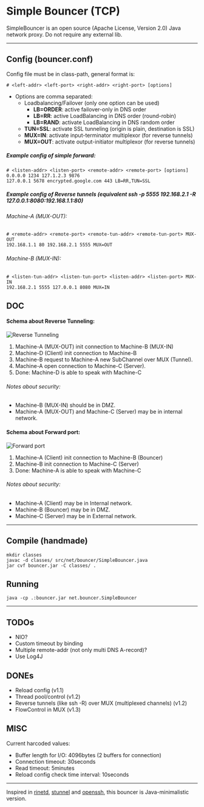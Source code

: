 # Simple Bouncer (TCP)

SimpleBouncer is an open source (Apache License, Version 2.0) Java network proxy. Do not require any external lib.

---

## Config (bouncer.conf)
Config file must be in class-path, general format is:

    # <left-addr> <left-port> <right-addr> <right-port> [options]

* Options are comma separated:
    * Loadbalancing/Failover (only one option can be used)
        * **LB=ORDER**: active failover-only in DNS order
        * **LB=RR**: active LoadBalancing in DNS order (round-robin)
        * **LB=RAND**: activate LoadBalancing in DNS random order
    * **TUN=SSL**: activate SSL tunneling (origin is plain, destination is SSL)
    * **MUX=IN**: activate input-terminator multiplexor (for reverse tunnels)
    * **MUX=OUT**: activate output-initiator multiplexor (for reverse tunnels)

##### Example config of simple forward:

    # <listen-addr> <listen-port> <remote-addr> <remote-port> [options]
    0.0.0.0 1234 127.1.2.3 9876
    127.0.0.1 5678 encrypted.google.com 443 LB=RR,TUN=SSL
    
##### Example config of Reverse tunnels (equivalent ssh -p 5555 192.168.2.1 -R 127.0.0.1:8080:192.168.1.1:80)

###### Machine-A (MUX-OUT):

    # <remote-addr> <remote-port> <remote-tun-addr> <remote-tun-port> MUX-OUT
    192.168.1.1 80 192.168.2.1 5555 MUX=OUT

###### Machine-B (MUX-IN):
 
    # <listen-tun-addr> <listen-tun-port> <listen-addr> <listen-port> MUX-IN
    192.168.2.1 5555 127.0.0.1 8080 MUX=IN
 
## DOC

#### Schema about Reverse Tunneling:
    
![Reverse Tunneling](https://raw.github.com/ggrandes/bouncer/master/doc/reverse_tunneling.png "Reverse Tunneling")

1. Machine-A (MUX-OUT) init connection to Machine-B (MUX-IN)
2. Machine-D (Client) init connection to Machine-B
3. Machine-B request to Machine-A new SubChannel over MUX (Tunnel).
4. Machine-A open connection to Machine-C (Server).
5. Done: Machine-D is able to speak with Machine-C

###### Notes about security:

* Machine-B (MUX-IN) should be in DMZ.
* Machine-A (MUX-OUT) and Machine-C (Server) may be in internal network.

#### Schema about Forward port:
    
![Forward port](https://raw.github.com/ggrandes/bouncer/master/doc/forward_port.png "Forward port")

1. Machine-A (Client) init connection to Machine-B (Bouncer)
2. Machine-B init connection to Machine-C (Server)
3. Done: Machine-A is able to speak with Machine-C

###### Notes about security:

* Machine-A (Client) may be in Internal network.
* Machine-B (Bouncer) may be in DMZ.
* Machine-C (Server) may be in External network.

---

## Compile (handmade)

    mkdir classes
    javac -d classes/ src/net/bouncer/SimpleBouncer.java
    jar cvf bouncer.jar -C classes/ .

## Running

    java -cp .:bouncer.jar net.bouncer.SimpleBouncer

---

## TODOs

* NIO?
* Custom timeout by binding
* Multiple remote-addr (not only multi DNS A-record)?
* Use Log4J

## DONEs

* Reload config (v1.1)
* Thread pool/control (v1.2)
* Reverse tunnels (like ssh -R) over MUX (multiplexed channels) (v1.2)
* FlowControl in MUX (v1.3)

## MISC
Current harcoded values:

* Buffer length for I/O: 4096bytes (2 buffers for connection)
* Connection timeout: 30seconds
* Read timeout: 5minutes
* Reload config check time interval: 10seconds


---
Inspired in [rinetd](http://www.boutell.com/rinetd/), [stunnel](https://www.stunnel.org/static/stunnel.html) and [openssh](http://www.openssh.org/), this bouncer is Java-minimalistic version.
